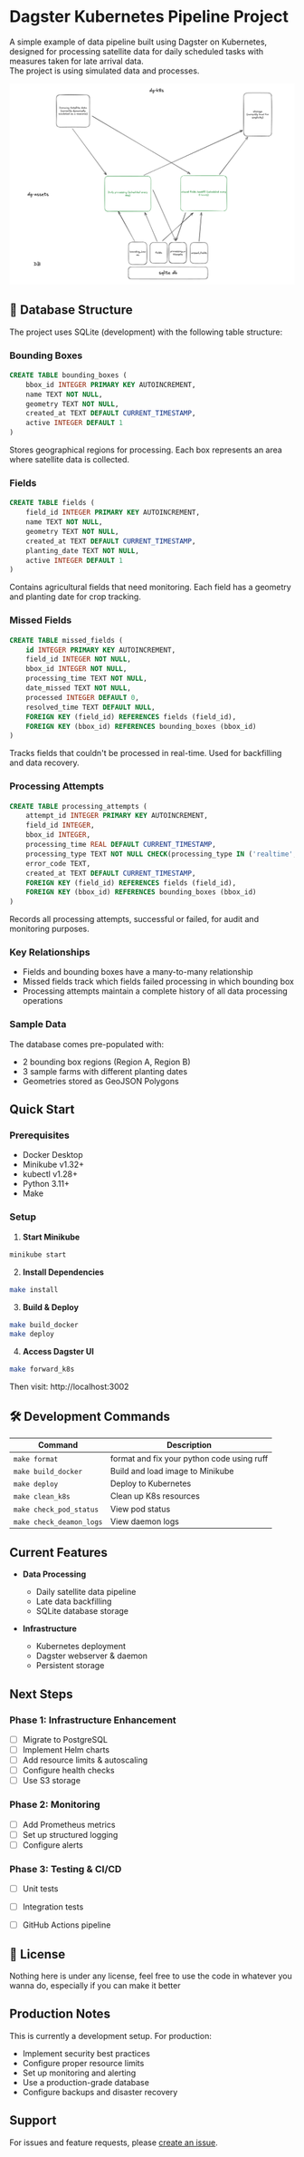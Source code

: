 # Dagster Kubernetes Pipeline Project
A simple example of data pipeline built using Dagster on Kubernetes, designed for processing satellite data for daily scheduled tasks with measures taken for late arrival data.  
The project is using simulated data and processes. 

<img src="./design.png">

## 💾 Database Structure

The project uses SQLite (development) with the following table structure:

### Bounding Boxes
```sql
CREATE TABLE bounding_boxes (
    bbox_id INTEGER PRIMARY KEY AUTOINCREMENT,
    name TEXT NOT NULL,
    geometry TEXT NOT NULL,
    created_at TEXT DEFAULT CURRENT_TIMESTAMP,
    active INTEGER DEFAULT 1
)
```
Stores geographical regions for processing. Each box represents an area where satellite data is collected.

### Fields
```sql
CREATE TABLE fields (
    field_id INTEGER PRIMARY KEY AUTOINCREMENT,
    name TEXT NOT NULL,
    geometry TEXT NOT NULL,
    created_at TEXT DEFAULT CURRENT_TIMESTAMP,
    planting_date TEXT NOT NULL,
    active INTEGER DEFAULT 1
)
```
Contains agricultural fields that need monitoring. Each field has a geometry and planting date for crop tracking.

### Missed Fields
```sql
CREATE TABLE missed_fields (
    id INTEGER PRIMARY KEY AUTOINCREMENT,
    field_id INTEGER NOT NULL,
    bbox_id INTEGER NOT NULL,
    processing_time TEXT NOT NULL,
    date_missed TEXT NOT NULL,
    processed INTEGER DEFAULT 0,
    resolved_time TEXT DEFAULT NULL,
    FOREIGN KEY (field_id) REFERENCES fields (field_id),
    FOREIGN KEY (bbox_id) REFERENCES bounding_boxes (bbox_id)
)
```
Tracks fields that couldn't be processed in real-time. Used for backfilling and data recovery.

### Processing Attempts
```sql
CREATE TABLE processing_attempts (
    attempt_id INTEGER PRIMARY KEY AUTOINCREMENT,
    field_id INTEGER,
    bbox_id INTEGER,
    processing_time REAL DEFAULT CURRENT_TIMESTAMP,
    processing_type TEXT NOT NULL CHECK(processing_type IN ('realtime', 'reprocessing')),
    error_code TEXT,
    created_at TEXT DEFAULT CURRENT_TIMESTAMP,
    FOREIGN KEY (field_id) REFERENCES fields (field_id),
    FOREIGN KEY (bbox_id) REFERENCES bounding_boxes (bbox_id)
)
```
Records all processing attempts, successful or failed, for audit and monitoring purposes.

### Key Relationships
- Fields and bounding boxes have a many-to-many relationship
- Missed fields track which fields failed processing in which bounding box
- Processing attempts maintain a complete history of all data processing operations

### Sample Data
The database comes pre-populated with:
- 2 bounding box regions (Region A, Region B)
- 3 sample farms with different planting dates
- Geometries stored as GeoJSON Polygons


## Quick Start

### Prerequisites

- Docker Desktop
- Minikube v1.32+
- kubectl v1.28+
- Python 3.11+
- Make

### Setup

1. **Start Minikube**
```bash
minikube start
```

2. **Install Dependencies**
```bash
make install
```

3. **Build & Deploy**
```bash
make build_docker
make deploy
```

4. **Access Dagster UI**
```bash
make forward_k8s
```

Then visit: http://localhost:3002

## 🛠 Development Commands

| Command | Description |
|---------|-------------|
| `make format` | format and fix your python code using ruff |
| `make build_docker` | Build and load image to Minikube |
| `make deploy` | Deploy to Kubernetes |
| `make clean_k8s` | Clean up K8s resources |
| `make check_pod_status` | View pod status |
| `make check_deamon_logs` | View daemon logs |

## Current Features

- **Data Processing**
  - Daily satellite data pipeline
  - Late data backfilling
  - SQLite database storage

- **Infrastructure**
  - Kubernetes deployment
  - Dagster webserver & daemon
  - Persistent storage


## Next Steps

### Phase 1: Infrastructure Enhancement
- [ ] Migrate to PostgreSQL
- [ ] Implement Helm charts
- [ ] Add resource limits & autoscaling
- [ ] Configure health checks
- [ ] Use S3 storage

### Phase 2: Monitoring
- [ ] Add Prometheus metrics
- [ ] Set up structured logging
- [ ] Configure alerts

### Phase 3: Testing & CI/CD
- [ ] Unit tests
- [ ] Integration tests
- [ ] GitHub Actions pipeline


## 📝 License
Nothing here is under any license, feel free to use the code in whatever you wanna do, especially if you can make it better


## Production Notes

This is currently a development setup. For production:
- Implement security best practices
- Configure proper resource limits
- Set up monitoring and alerting
- Use a production-grade database
- Configure backups and disaster recovery

## Support

For issues and feature requests, please [create an issue](https://github.com/yourusername/dg-k8s/issues).

